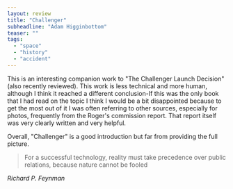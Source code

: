 ```yaml
---
layout: review
title: "Challenger"
subheadline: "Adam Higginbottom"
teaser: ""
tags:
  - "space"
  - "history"
  - "accident"
---
```


This is an interesting companion work to "The Challenger Launch Decision" (also
recently reviewed). This work is less technical and more human, although I think it
reached a different conclusion-If this was the only book that I had read on the topic I think
I would be a bit disappointed because to get the most out of it I was often referring
to other sources, especially for photos, frequently from the Roger's commission report.
That report itself was very clearly written and very helpful.

Overall, "Challenger" is a good introduction but far from providing the full picture.

> For a successful technology, reality must take precedence over public relations, because nature cannot be fooled

<cite>Richard P. Feynman</cite>
